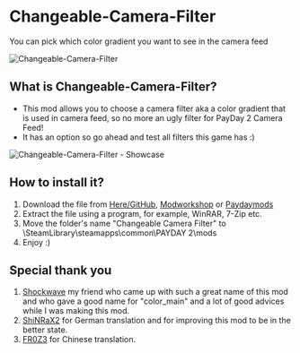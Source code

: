 # Changeable-Camera-Filter
You can pick which color gradient you want to see in the camera feed 

![Changeable-Camera-Filter](https://i.imgur.com/25Te7up.png)  

## What is Changeable-Camera-Filter?  
- This mod allows you to choose a camera filter aka a color gradient that is used in camera feed, so no more an ugly filter for PayDay 2 Camera Feed!  
- It has an option so go ahead and test all filters this game has :)  

![Changeable-Camera-Filter - Showcase](https://thumbs.gfycat.com/FrigidMassiveArabianhorse-size_restricted.gif)  

## How to install it?  
1. Download the file from [Here/GitHub](https://github.com/PJzuza/Changeable-Camera-Filter/archive/master.zip), [Modworkshop](https://modworkshop.net/mydownloads.php?action=view_down&did=22650) or [Paydaymods](http://download.paydaymods.com/download/latest/674)  
2. Extract the file using a program, for example, WinRAR, 7-Zip etc.  
3. Move the folder's name "Changeable Camera Filter" to \SteamLibrary\steamapps\common\PAYDAY 2\mods  
4. Enjoy :)  

## Special thank you  
1. [Shockwave](http://steamcommunity.com/profiles/76561198078556212/) my friend who came up with such a great name of this mod and who gave a good name for "color_main" and a lot of good advices while I was making this mod.  
2. [ShiNRaX2](http://steamcommunity.com/profiles/76561198028016758/) for German translation and for improving this mod to be in the better state.
3. [FR0Z3](http://steamcommunity.com/profiles/76561198058215284/) for Chinese translation.

